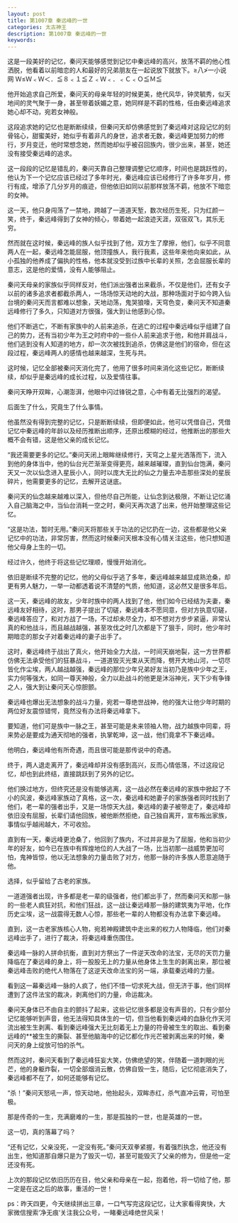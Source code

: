 ```yaml
---
layout: post
title: 第1007章 秦远峰的一世
categories: 太古神王
description: 第1007章 秦远峰的一世
keywords:
---
```


这是一段美好的记忆，秦问天能够感觉到记忆中秦远峰的高兴，放荡不羁的他心性洒脱，他看着以前暗恋的人和最好的兄弟朋友在一起说放下就放下。≥八≯一小说网  Ｗ≤Ｗ﹤Ｗ＜．≦８﹤１≦Ｚ﹤Ｗ﹤．﹤Ｃ﹤Ｏ≦Ｍ≦

他开始追求自己所爱，秦问天的母亲年轻的时候更美，绝代风华，钟灵毓秀，似天地间的灵气聚于一身，甚至带着妖媚之意，她同样是不羁的性格，任由秦远峰追求她心却不动，宛若女神般。

这段追求她的记忆也是断断续续，但秦问天却仿佛感觉到了秦远峰对这段记忆的刻骨铭心，甜蜜美好，她似乎有着非凡的身世，追求者无数，秦远峰更加努力的修行，岁月变迁，他时常想念她，然而她却似乎被召回族内，很少出来，甚至，她还没有接受秦远峰的追求。

这一段段的记忆是错乱的，秦问天靠自己整理调整记忆顺序，时间也是跳跃性的，他认为下一个记忆应该已经过了多年时光，秦远峰应该已经修行了许多年岁月，修行有成，增添了几分岁月的痕迹，但他依旧如同以前那样放荡不羁，他放不下暗恋的女神。

这一天，他只身闯荡了一禁地，跨越了一道道天堑，数次经历生死，只为红颜一笑，终于，秦远峰得到了女神的倾心，带着她一起浪迹天涯，双宿双飞，其乐无穷。

然而就在这时候，秦远峰的族人似乎找到了他，双方生了摩擦，他们，似乎不同意两人在一起，秦远峰怎能屈服，他顶撞族人，我行我素，这些年来他向来如此，从小孤独的他养成了偏执的性格，他本就没受到过族中长辈的关照，怎会屈服长辈的意志，这是他的爱情，没有人能够阻止。

秦问天母亲的家族似乎同样反对，他们派出强者出来截杀，不仅是他们，还有女子以前的诸多追求者都截杀两人，一场场惊天动地的大战，那种场面对于如今跨入仙台境的秦问天而言都难以想象，天地动荡，鬼哭狼嚎，天穹色变，秦问天不知道秦远峰修行了多久，只知道对方很强，强大到让他感到心惊。

他们不断逃亡，不断有家族中的人前来追杀，在逃亡的过程中秦远峰似乎组建了自己的势力，还有当初少年为王之时府中的一些仆人前来追求于他，和他并肩战斗，他们逃到没有人知道的地方，却一次次被找到追杀，仿佛这是他们的宿命，但在这段过程，秦远峰两人的感情也越来越深，生死与共。

这时候，记忆全部被秦问天消化完了，他用了很多时间来消化这些记忆，断断续续，却似乎是秦远峰的成长过程，以及爱情往事。

秦问天睁开双眸，心潮澎湃，他眼中闪过锋锐之意，心中有着无比强烈的渴望。

后面生了什么，究竟生了什么事情。

他虽然没有得到完整的记忆，只是断断续续，但即便如此，他可以凭借自己，凭借记忆中秦远峰的年龄以及经历推断出顺序，还原出模糊的经过，他推断出的那些大概不会有错，这是他父亲的成长记忆。

“我还需要更多的记忆。”秦问天闭上眼眸继续修行，天穹之上星光洒落而下，流入到他的身体当中，他的仙台光芒渐渐变得更亮，越来越璀璨，直到仙台饱满，秦问天又一次以仙念进入星辰小人，同时以庞大无比的仙之力量去冲击那些深处的星辰碎片，他需要更多的记忆，去解开这谜底。

秦问天的仙念越来越难以深入，但他尽自己所能，让仙念到达极限，不断让记忆涌入自己脑海之中，当仙台消耗一空之时，秦问天再次退了出来，他开始整理这些记忆。

“这是功法，暂时无用。”秦问天将那些关于功法的记忆扔在一边，这些都是他父亲记忆中的功法，非常厉害，然而这时候秦问天根本没有心情关注这些，他只想知道他父母身上生的一切。

经过许久，他终于将这些记忆理顺，慢慢开始消化。

依旧是断续不完整的记忆，他的父母似乎逃了多年，秦远峰越来越显成熟沧桑，却更有男人魅力，一举一动都透着说不清楚的气质，他知道，这必然又是很多年后。

这一天，秦远峰的故友，少年时族中的两人找到了他，他们如今已经结为夫妻，秦远峰友好相待，这时，那男子提出了切磋，秦远峰本不愿同意，但对方执意切磋，秦远峰答应了，和对方战了一场，不过却未尽全力，却不想对方步步紧逼，非常认真的和他战斗，而且越战越强，甚至攻伐之时几次都是下了狠手，同时，他少年时期暗恋的那女子对着秦远峰的妻子出手了。

这时，秦远峰终于战出了真火，他开始全力大战，一时间天崩地裂，这一方世界都仿佛无法承受他们的狂暴战斗，一道道毁灭光束从天而降，劈开大地山河，一切尽皆化作尘埃，两人越战越强，秦远峰的那位少年兄弟好友当初乃是族中少年之王，实力何等强大，如同一尊天神般，全力以赴战斗的他更是沐浴神光，天下少有争锋之人，强大到让秦问天心惊胆颤。

秦远峰也爆出无法想象的战斗力量，宛若一尊绝世战神，他的强大让他少年时期的两位好友震惊错愕，竟然没有办法将秦远峰拿下。

要知道，他们可是族中一脉之王，甚至可能是未来领袖人物，战力越族中同辈，将来势必是要成为通天彻地的强者，执掌乾坤，这一战，他们竟拿不下秦远峰。

他明白，秦远峰他有所奇遇，而且很可能是那传说中的奇遇。

终于，两人退走离开了，秦远峰却并没有感到高兴，反而心情低落，不过这段记忆，却也到此终结，直接跳跃到了另外的记忆。

他们换过地方，但终究还是没有能够逃离，这一战必然在秦远峰的家族中掀起了不小的风波，秦远峰家族动了真格，这一次，秦远峰和她妻子的家族强者同时找到了他们，老一辈的强者出手，又是一场惊天大战，秦远峰的妻子被带走了，秦远峰却依旧没有屈服，长辈们请他回族，被他断然拒绝，自己独自离开，宣布叛出家族，事情似乎越闹越大，不可收拾。

直到有一天，秦远峰更沧桑了，他回到了族内，不过并非是为了屈服，他和当初少年的好友，如今已在族中有辉煌地位的人大战了一场，比当初那一战威势更加可怕，鬼神皆惊，他以无法想象的力量击败了对方，他那一脉的许多族人愿意追随于他。

选择，似乎留给了古老的家族。

一道道强者出现，许多都是老一辈的级强者，他们都出手了，然而秦问天和那一脉的一些老人疯狂对抗，和他们狂战，这一战让秦远峰那一脉的建筑夷为平地，化作历史尘埃，这一战震得无数人心惊，那些老一辈的人物都没有办法拿下秦远峰。

直到，这一古老家族核心人物，宛若神殿建筑中走出来的权力人物降临，他们对秦远峰出手了，进行了裁决，将秦远峰重伤围住。

秦远峰一脉的人拼命抗衡，直到对方祭出了一件逆天改命的法宝，无尽的天罚力量降临在了秦远峰的身上，将一股股无上的力量从他身体上生生的剥离出来，那位被秦远峰击败的绝代人物落在了这逆天改命法宝的另一端，承载秦远峰的力量。

看到这一幕秦远峰一脉的人疯了，他们不惜一切求死大战，但无济于事，他们同样遭到了这件法宝的裁决，剥离他们的力量，命运裁决。

秦问天身体已不由自主的颤抖了起来，这些记忆很多都是没有声音的，只有少部分记忆能够听到声音，他无法得知具体生的一切，但当他看到秦远峰的血脉化作天河流出被生生剥离、看到秦远峰强大无比刻着无上力量的符骨被生生的取出、看到秦远峰的**被生生的撕裂、甚至他脑海中的记忆都化作光芒被剥离出来的时候，秦问天的身上绽放可怕的杀气。

然而这时，秦问天看到了秦远峰狂妄大笑，仿佛绝望的笑，伴随着一道刺眼的光芒，他的身躯炸裂，一切全部烟消云散，仿佛自毁一生，随后，记忆彻底消失了，秦远峰都不在了，如何还能够有记忆。

“杀！”秦问天怒吼一声，惊天动地，他抬起头，双眸赤红，杀气直冲云霄，可怕至极。

那是传奇的一生，充满磨难的一生，那是孤独的一世，也是英雄的一世。

这一切，真的落幕了吗？

“还有记忆，父亲没死，一定没有死。”秦问天双拳紧握，有着强烈执念，他还没有出生，他知道那自爆只是为了毁灭一切，甚至可能毁灭了父亲的修为，但是他一定还没有死。

上次的那段记忆依旧历历在目，他父亲和母亲在一起，抱着他，将一切给了他，那一定是在这之后的故事，重活的一世！

ps：昨天四更，今天继续拼出三章，一口气写完这段记忆，让大家看得爽快，大家微信搜索‘净无痕‘关注我公众号，一睹秦远峰绝世风采！
